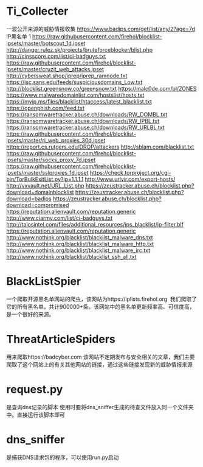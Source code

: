# Ti_Collecter
  一波公开来源的威胁情报收集
https://www.badips.com/get/list/any/2?age=7d IP黑名单 1
https://raw.githubusercontent.com/firehol/blocklist-ipsets/master/botscout_1d.ipset
http://danger.rulez.sk/projects/bruteforceblocker/blist.php
http://cinsscore.com/list/ci-badguys.txt
https://raw.githubusercontent.com/firehol/blocklist-ipsets/master/cruzit_web_attacks.ipset
http://cybersweat.shop/iprep/iprep_ramnode.txt
https://isc.sans.edu/feeds/suspiciousdomains_Low.txt
http://blocklist.greensnow.co/greensnow.txt
https://malc0de.com/bl/ZONES
https://www.malwaredomainlist.com/hostslist/hosts.txt
https://myip.ms/files/blacklist/htaccess/latest_blacklist.txt
https://openphish.com/feed.txt
https://ransomwaretracker.abuse.ch/downloads/RW_DOMBL.txt
https://ransomwaretracker.abuse.ch/downloads/RW_IPBL.txt
https://ransomwaretracker.abuse.ch/downloads/RW_URLBL.txt
https://raw.githubusercontent.com/firehol/blocklist-ipsets/master/ri_web_proxies_30d.ipset
https://report.cs.rutgers.edu/DROP/attackers
http://sblam.com/blacklist.txt
https://raw.githubusercontent.com/firehol/blocklist-ipsets/master/socks_proxy_7d.ipset
https://raw.githubusercontent.com/firehol/blocklist-ipsets/master/sslproxies_1d.ipset
https://check.torproject.org/cgi-bin/TorBulkExitList.py?ip=1.1.1.1
http://www.urlvir.com/export-hosts/
http://vxvault.net/URL_List.php
https://zeustracker.abuse.ch/blocklist.php?download=domainblocklist
https://zeustracker.abuse.ch/blocklist.php?download=badips
https://zeustracker.abuse.ch/blocklist.php?download=compromised
https://reputation.alienvault.com/reputation.generic
http://www.ciarmy.com/list/ci-badguys.txt
http://talosintel.com/files/additional_resources/ips_blacklist/ip-filter.blf
https://reputation.alienvault.com/reputation.generic
http://www.nothink.org/blacklist/blacklist_malware_dns.txt
http://www.nothink.org/blacklist/blacklist_malware_http.txt
http://www.nothink.org/blacklist/blacklist_malware_irc.txt
http://www.nothink.org/blacklist/blacklist_ssh_all.txt
# BlackListSpier
  一个爬取开源黑名单网站的爬虫，该网站为https://iplists.firehol.org 
  我们爬取了它的所有黑名单，共计900000+条。该网站中的黑名单更新频率高、可信度高，是一个很好的来源。
# ThreatArticleSpiders
  用来爬取https://badcyber.com 该网站不定期发布与安全相关的文章，我们主要爬取了这个网站上的有关其他网站的链接，通过这些链接发现新的威胁情报来源
# request.py
  是查询dns记录的脚本 使用时要将dns_sniffer生成的待查文件放入同一个文件夹中。直接运行该脚本即可
# dns_sniffer
  是捕获DNS请求包的程序，可以使用run.py启动
